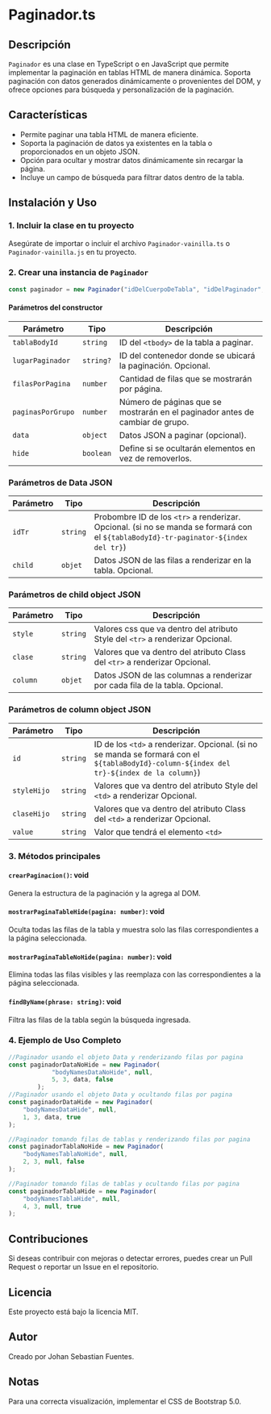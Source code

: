 # Paginador.ts

## Descripción

`Paginador` es una clase en TypeScript o en JavaScript que permite implementar la paginación en tablas HTML de manera dinámica. Soporta paginación con datos generados dinámicamente o provenientes del DOM, y ofrece opciones para búsqueda y personalización de la paginación.

## Características

- Permite paginar una tabla HTML de manera eficiente.
- Soporta la paginación de datos ya existentes en la tabla o proporcionados en un objeto JSON.
- Opción para ocultar y mostrar datos dinámicamente sin recargar la página.
- Incluye un campo de búsqueda para filtrar datos dentro de la tabla.

## Instalación y Uso

### 1. Incluir la clase en tu proyecto

Asegúrate de importar o incluir el archivo `Paginador-vainilla.ts` o `Paginador-vainilla.js` en tu proyecto.

### 2. Crear una instancia de `Paginador`

```typescript o JavaScript
const paginador = new Paginador("idDelCuerpoDeTabla", "idDelPaginador", 30, 10);
```

#### Parámetros del constructor

| Parámetro         | Tipo      | Descripción                                                                   |
| ----------------- | --------- | ----------------------------------------------------------------------------- |
| `tablaBodyId`     | `string`  | ID del `<tbody>` de la tabla a paginar.                                       |
| `lugarPaginador`  | `string?` | ID del contenedor donde se ubicará la paginación. Opcional.                   |
| `filasPorPagina`  | `number`  | Cantidad de filas que se mostrarán por página.                                |
| `paginasPorGrupo` | `number`  | Número de páginas que se mostrarán en el paginador antes de cambiar de grupo. |
| `data`            | `object`  | Datos JSON a paginar (opcional).                                              |
| `hide`            | `boolean` | Define si se ocultarán elementos en vez de removerlos.                        |

### Parámetros de Data JSON

| Parámetro         | Tipo      | Descripción                                                                   |
| ----------------- | --------- | ----------------------------------------------------------------------------- |
| `idTr`     | `string`  | Probombre ID de los `<tr>` a renderizar. Opcional.  (si no se manda se formará con el `${tablaBodyId}-tr-paginator-${index del tr}`)                                     |
| `child`  | `objet` | Datos JSON de las filas a renderizar en la tabla. Opcional.                   |

### Parámetros de child object JSON
| Parámetro         | Tipo      | Descripción                                                                   |
| ----------------- | --------- | ----------------------------------------------------------------------------- |
| `style`     | `string`  | Valores css que va dentro del atributo Style del `<tr>` a renderizar Opcional.                                      |
| `clase`     | `string`  | Valores que va dentro del atributo Class del `<tr>` a renderizar Opcional.                                      |
| `column`  | `objet` | Datos JSON de las columnas a renderizar por cada fila de la tabla. Opcional.                   |

### Parámetros de column object JSON
| Parámetro         | Tipo      | Descripción                                                                   |
| ----------------- | --------- | ----------------------------------------------------------------------------- |
| `id`     | `string`  |  ID de los `<td>` a renderizar. Opcional. (si no se manda se formará con el `${tablaBodyId}-column-${index del tr}-${index de la column}`)                                     |
| `styleHijo`     | `string`  | Valores que va dentro del atributo Style del `<td>` a renderizar Opcional.                                      |
| `claseHijo`     | `string`  | Valores que va dentro del atributo Class del `<td>` a renderizar Opcional.                                      |
| `value`  | `string` | Valor que tendrá el elemento `<td>`                   |

### 3. Métodos principales

#### `crearPaginacion()`: void

Genera la estructura de la paginación y la agrega al DOM.

#### `mostrarPaginaTableHide(pagina: number)`: void

Oculta todas las filas de la tabla y muestra solo las filas correspondientes a la página seleccionada.

#### `mostrarPaginaTableNoHide(pagina: number)`: void

Elimina todas las filas visibles y las reemplaza con las correspondientes a la página seleccionada.

#### `findByName(phrase: string)`: void

Filtra las filas de la tabla según la búsqueda ingresada.

### 4. Ejemplo de Uso Completo

```typescript o javascript
//Paginador usando el objeto Data y renderizando filas por pagina
const paginadorDataNoHide = new Paginador(
            "bodyNamesDataNoHide", null,
            5, 3, data, false
        );
//Paginador usando el objeto Data y ocultando filas por pagina
const paginadorDataHide = new Paginador(
    "bodyNamesDataHide", null,
    1, 3, data, true
);

//Paginador tomando filas de tablas y renderizando filas por pagina
const paginadorTablaNoHide = new Paginador(
    "bodyNamesTablaNoHide", null,
    2, 3, null, false
);

//Paginador tomando filas de tablas y ocultando filas por pagina
const paginadorTablaHide = new Paginador(
    "bodyNamesTablaHide", null,
    4, 3, null, true
);
```

## Contribuciones

Si deseas contribuir con mejoras o detectar errores, puedes crear un Pull Request o reportar un Issue en el repositorio.

## Licencia

Este proyecto está bajo la licencia MIT.

## Autor

Creado por Johan Sebastian Fuentes.

## Notas

Para una correcta visualización, implementar el CSS de Bootstrap 5.0.
